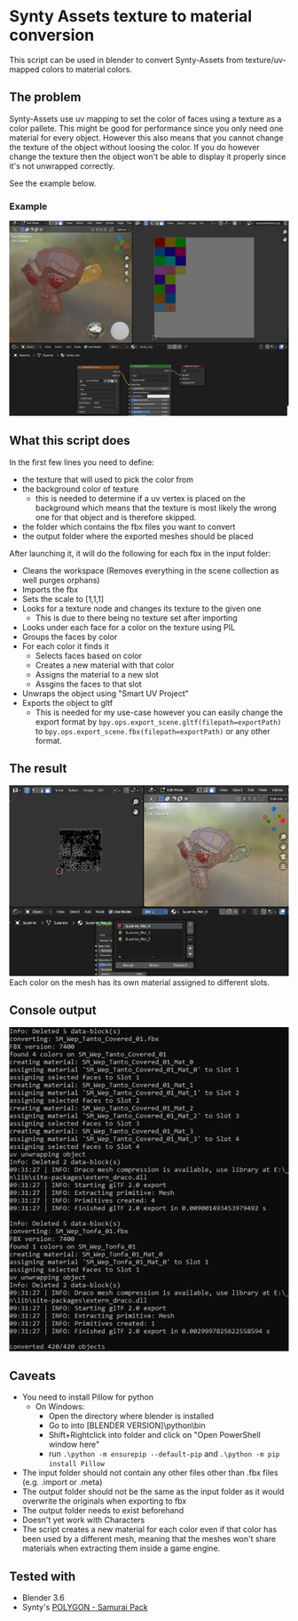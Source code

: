 # Synty Assets texture to material conversion
This script can be used in blender to convert Synty-Assets from texture/uv-mapped colors to material colors.

## The problem
Synty-Assets use uv mapping to set the color of faces using a texture as a color pallete.
This might be good for performance since you only need one material for every object. 
However this also means that you cannot change the texture of the object without loosing the color. 
If you do however change the texture then the object won't be able to display it properly since it's not unwrapped correctly.

See the example below.
### Example
![The problem](docs/theProblem.png)


## What this script does

In the first few lines you need to define:
- the texture that will used to pick the color from
- the background color of texture
	- this is needed to determine if a uv vertex is placed on the background which means that the texture is most likely the wrong one for that object and is therefore skipped.
- the folder which contains the fbx files you want to convert
- the output folder where the exported meshes should be placed


After launching it, it will do the following for each fbx in the input folder:
- Cleans the workspace (Removes everything in the scene collection as well purges orphans)
- Imports the fbx
- Sets the scale to [1,1,1]
- Looks for a texture node and changes its texture to the given one
	- This is due to there being no texture set after importing
- Looks under each face for a color on the texture using PIL
- Groups the faces by color
- For each color it finds it
	- Selects faces based on color
	- Creates a new material with that color
	- Assigns the material to a new slot
	- Assgins the faces to that slot
- Unwraps the object using "Smart UV Project"
- Exports the object to gltf
	- This is needed for my use-case however you can easily change the export format by ```bpy.ops.export_scene.gltf(filepath=exportPath)``` to ```bpy.ops.export_scene.fbx(filepath=exportPath)``` or any other format.


## The result
![The result](docs/result.png)
Each color on the mesh has its own material assigned to different slots.

## Console output
![Console output](docs/consoleOutput.png)

## Caveats
- You need to install Pillow for python
	- On Windows:
		- Open the directory where blender is installed
		- Go to into \[BLENDER VERSION]\python\bin
		- Shift+Rightclick into folder and click on "Open PowerShell window here"
		- run ```.\python -m ensurepip --default-pip``` and ```.\python -m pip install Pillow```
- The input folder should not contain any other files other than .fbx files (e.g. .import or .meta)
- The output folder should not be the same as the input folder as it would overwrite the originals when exporting to fbx
- The output folder needs to exist beforehand
- Doesn't yet work with Characters
- The script creates a new material for each color even if that color has been used by a different mesh, meaning that the meshes won't share materials when extracting them inside a game engine.

## Tested with
- Blender 3.6
- Synty's [POLYGON - Samurai Pack](https://syntystore.com/products/polygon-samurai-pack)